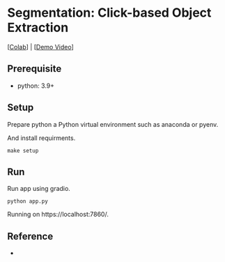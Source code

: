 # Segmentation: Click-based Object Extraction
[[Colab]()] | [[Demo Video]()]


## Prerequisite
- python: 3.9+

## Setup
Prepare python a Python virtual environment such as anaconda or pyenv.

And install requirments.
```
make setup
```

## Run
Run app using gradio.
```
python app.py
```
Running on https://localhost:7860/.

## Reference
-